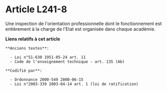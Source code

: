 # Article L241-8

Une inspection de l'orientation professionnelle dont le fonctionnement est entièrement à la charge de l'Etat est organisée
dans chaque académie.

**Liens relatifs à cet article**

	**Anciens textes**:

	  - Loi n°51-630 1951-05-24 art. 11
	  - Code de l'enseignement technique - art. 135 (Ab)

	**Codifié par**:

	  - Ordonnance 2000-549 2000-06-15
	  - Loi n°2003-339 2003-04-14 art. 1 (loi de ratification)
